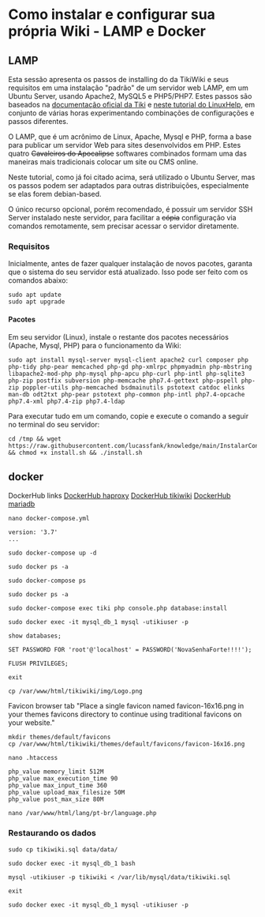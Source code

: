 # Como instalar e configurar sua própria Wiki - LAMP e Docker

## LAMP

Esta sessão apresenta os passos de installing do da TikiWiki e seus requisitos em uma instalação "padrão" de um servidor web LAMP, em um Ubuntu Server, usando Apache2, MySQL5 e PHP5/PHP7. Estes passos são baseados na [documentação oficial da Tiki](https://doc.tiki.org/Ubuntu-Install) e [neste tutorial do LinuxHelp](https://www.linuxhelp.com/how-to-install-tiki-wiki-cms-on-ubuntu19-04), em conjunto de várias horas experimentando combinações de configurações e passos diferentes.

O LAMP, que é um acrônimo de Linux, Apache, Mysql e PHP, forma a base para publicar um servidor Web para sites desenvolvidos em PHP. Estes quatro ~~Cavaleiros do Apocalipse~~ softwares combinados formam uma das maneiras mais tradicionais colocar um site ou CMS online.

Neste tutorial, como já foi citado acima, será utilizado o Ubuntu Server, mas os passos podem ser adaptados para outras distribuições, especialmente se elas forem debian-based.

O único recurso opcional, porém recomendado, é possuir um servidor SSH Server instalado neste servidor, para facilitar a ~~cópia~~  configuração via comandos remotamente, sem precisar acessar o servidor diretamente.

### Requisitos
Inicialmente, antes de fazer qualquer instalação de novos pacotes, garanta que o sistema do seu servidor está atualizado. Isso pode ser feito com os comandos abaixo:
```ShellSession
sudo apt update
sudo apt upgrade
```

#### Pacotes

Em seu servidor (Linux), instale o restante dos pacotes necessários (Apache, Mysql, PHP) para o funcionamento da Wiki:

```ShellSession
sudo apt install mysql-server mysql-client apache2 curl composer php php-tidy php-pear memcached php-gd php-xmlrpc phpmyadmin php-mbstring libapache2-mod-php php-mysql php-apcu php-curl php-intl php-sqlite3 php-zip postfix subversion php-memcache php7.4-gettext php-pspell php-zip poppler-utils php-memcached bsdmainutils pstotext catdoc elinks man-db odt2txt php-pear pstotext php-common php-intl php7.4-opcache php7.4-xml php7.4-zip php7.4-ldap
```

Para executar tudo em um comando, copie e execute o comando a seguir no terminal do seu servidor:

```ShellSession
cd /tmp && wget https://raw.githubusercontent.com/lucassfank/knowledge/main/InstalarConfigurarWikiTutorial/extra/lamp/install.sh && chmod +x install.sh && ./install.sh
```

## docker

DockerHub links
[DockerHub haproxy](https://hub.docker.com/_/haproxy)
[DockerHub tikiwiki](https://hub.docker.com/r/tikiwiki/tikiwiki)
[DockerHub mariadb](https://hub.docker.com/_/mariadb)

```ShellSession
nano docker-compose.yml
```


```
version: '3.7'
...
```


```ShellSession
sudo docker-compose up -d
```


```ShellSession
sudo docker ps -a
```


```ShellSession
sudo docker-compose ps
```


```ShellSession
sudo docker ps -a
```


```ShellSession
sudo docker-compose exec tiki php console.php database:install
```



```ShellSession
sudo docker exec -it mysql_db_1 mysql -utikiuser -p
```


```
show databases;
```


```
SET PASSWORD FOR 'root'@'localhost' = PASSWORD('NovaSenhaForte!!!!');
```


```
FLUSH PRIVILEGES;

```


```
exit
```



```
cp /var/www/html/tikiwiki/img/Logo.png
```

Favicon browser tab
"Place a single favicon named favicon-16x16.png in your themes favicons directory to continue using traditional favicons on your website."
```
mkdir themes/default/favicons
cp /var/www/html/tikiwiki/themes/default/favicons/favicon-16x16.png
```



```
nano .htaccess
```


```
php_value memory_limit 512M
php_value max_execution_time 90
php_value max_input_time 360
php_value upload_max_filesize 50M
php_value post_max_size 80M
```


```
nano /var/www/html/lang/pt-br/language.php
```

### Restaurando os dados

```ShellSession
sudo cp tikiwiki.sql data/data/
```


```ShellSession
sudo docker exec -it mysql_db_1 bash
```


```ShellSession
mysql -utikiuser -p tikiwiki < /var/lib/mysql/data/tikiwiki.sql
```


```ShellSession
exit
```


```ShellSession
sudo docker exec -it mysql_db_1 mysql -utikiuser -p
```

